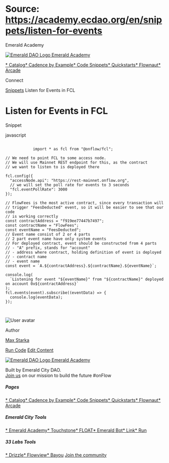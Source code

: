 # Source: https://academy.ecdao.org/en/snippets/listen-for-events


















Emerald Academy


[![Emerald DAO Logo](/ea-logo.png)
Emerald Academy](/en/)

[* Catalog](/en/catalog)[* Cadence by Example](/en/cadence-by-example)[* Code Snippets](/en/snippets)[* Quickstarts](/en/quickstarts)[* Flownaut](https://flownaut.ecdao.org)[* Arcade](https://arcade.ecdao.org)

Connect



[Snippets](/en/snippets)
Listen for Events in FCL

# Listen for Events in FCL


Snippet



javascript
```
		
			import * as fcl from "@onflow/fcl";

// We need to point FCL to some access node.
// We will use Mainnet REST endpoint for this, as the contract
// we want to listen to is deployed there

fcl.config({
  "accessNode.api": "https://rest-mainnet.onflow.org",
  // we will set the poll rate for events to 3 seconds
  "fcl.eventPollRate": 3000
});

// FlowFees is the most active contract, since every transaction will
// trigger "FeesDeducted" event, so it will be easier to see that our code
// is working correctly
const contractAddress = "f919ee77447b7497";
const contractName = "FlowFees";
const eventName = "FeesDeducted";
// Event name consist of 2 or 4 parts
// 2 part event name have only system events
// For deployed contract, event should be constructed from 4 parts
// - "A" prefix, stands for "account"
// - address where contract, holding definition of event is deployed
// - contract name
// - event name
const event = `A.${contractAddress}.${contractName}.${eventName}`;

console.log(
  `Listening for event "${eventName}" from "${contractName}" deployed on account 0x${contractAddress}`
);
fcl.events(event).subscribe((eventData) => {
  console.log(eventData);
});
		 
	
```


![User avatar](https://pbs.twimg.com/profile_images/1476344533172510722/5Bka7etN_400x400.jpg)

Author

[Max Starka](https://twitter.com/MaxStalker)


[Run Code](https://codesandbox.io/s/listen-for-events-njfli3)
[Edit Content](https://github.com/emerald-dao/emerald-academy-v2/tree/main/src/lib/content/snippets/listen-for-events/readme.md)


[![Emerald DAO Logo](/ea-logo.png)
Emerald Academy](/en/)

Built by Emerald City DAO.  
[Join us](https://discord.gg/emerald-city-906264258189332541) on our mission to build the future #onFlow


##### Pages

[* Catalog](/en/catalog)[* Cadence by Example](/en/cadence-by-example)[* Code Snippets](/en/snippets)[* Quickstarts](/en/quickstarts)[* Flownaut](https://flownaut.ecdao.org)[* Arcade](https://arcade.ecdao.org)
##### Emerald City Tools

[* Emerald Academy](https://academy.ecdao.org/)[* Touchstone](https://touchstone.city/)[* FLOAT](https://floats.city/)[* Emerald Bot](https://bot.ecdao.org/)[* Link](https://link.ecdao.org/)[* Run](https://run.ecdao.org/)
##### 33 Labs Tools

[* Drizzle](https://drizzle33.app/)[* Flowview](https://flowview.app/)[* Bayou](https://bayou33.app/)
[Join the community](https://discord.gg/emerald-city-906264258189332541)



